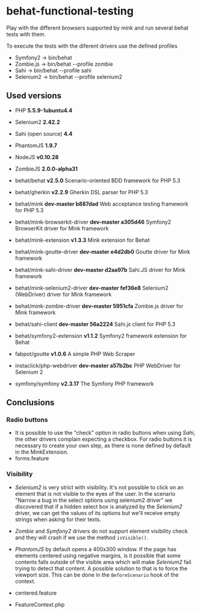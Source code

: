 # behat-functional-testing

Play with the different browsers supported by mink and run several behat tests with them.

To execute the tests with the diferent drivers use the defined profiles

* Symfony2 -> bin/behat
* Zombie.js -> bin/behat --profile zombie
* Sahi -> bin/behat --profile sahi
* Selenium2 -> bin/behat --profile selenium2

## Used versions
* PHP **5.5.9-1ubuntu4.4**
* Selenium2 **2.42.2**
* Sahi (open source) **4.4**
* PhantomJS **1.9.7**
* NodeJS **v0.10.28**
* ZombieJS **2.0.0-alpha31**


* behat/behat                          **v2.5.0**             Scenario-oriented BDD framework for PHP 5.3
* behat/gherkin                        **v2.2.9**             Gherkin DSL parser for PHP 5.3
* behat/mink                           **dev-master b887dad** Web acceptance testing framework for PHP 5.3
* behat/mink-browserkit-driver         **dev-master a305d46** Symfony2 BrowserKit driver for Mink framework
* behat/mink-extension                 **v1.3.3**             Mink extension for Behat
* behat/mink-goutte-driver             **dev-master e4d2db0** Goutte driver for Mink framework
* behat/mink-sahi-driver               **dev-master d2aa97b** Sahi.JS driver for Mink framework
* behat/mink-selenium2-driver          **dev-master fef36e8** Selenium2 (WebDriver) driver for Mink framework
* behat/mink-zombie-driver             **dev-master 5951cfa** Zombie.js driver for Mink framework
* behat/sahi-client                    **dev-master 56a2224** Sahi.js client for PHP 5.3
* behat/symfony2-extension             **v1.1.2**             Symfony2 framework extension for Behat
* fabpot/goutte                        **v1.0.6**             A simple PHP Web Scraper
* instaclick/php-webdriver             **dev-master a57b2bc** PHP WebDriver for Selenium 2
* symfony/symfony                      **v2.3.17**            The Symfony PHP framework


## Conclusions

### Radio buttons

* It is possible to use the "check" option in radio buttons when using *Sahi*, the other drivers complain expecting a checkbox. For radio buttons it is necessary to create your own step, as there is none defined by default in the MinkExtension.
 * forms.feature

### Visibility

* *Selenium2* is very strict with visibility. It's not possible to click on an element that is not visible to the eyes of the user. In the scenario "Narrow a bug in the select options using selenium2 driver" we discovered that if a hidden select box is analyzed by the *Selenium2* driver, we can get the values of its options but we'll receive empty strings when asking for their texts.

* *Zombie* and *Symfony2* drivers do not support element visibility check and they will crash if we use the method ```isVisible()```.

* *PhantomJS* by default opens a 400x300 window. If the page has elements centered using negative margins, is it possible that some contents falls outside of the visible area which will make *Selenium2* fail trying to detect that content. A possible solution to that is to force the viewport size. This can be done in the ```BeforeScenario``` hook of the context.
 * centered.feature
 * FeatureContext.php